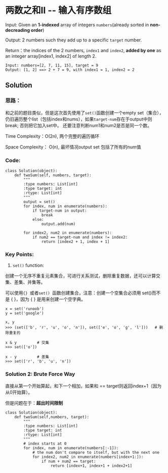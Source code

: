 # 两数之和II -- 输入有序数组

Input: Given an **1-indexed** array of integers ```numbers```(already sorted in **non-decreading order**)

Output: 2 numbers such they add up to a specific ```target``` number. 

Return：the indices of the 2 numbers, ```index1``` and ```index2```, **added by one** as an integer array[index1, index2] of length 2. 

```
Input: numbers=[2, 7, 11, 15], target = 9
Output: [1, 2] ==> 2 + 7 = 9, with index1 = 1, index2 = 2
```

## Solution

### 思路：
和之前的题目类似，但是这次首先使用了```set()```函数创建一个empty set（集合），仍旧遍历整个list（包括index和nums），如果```target-num```存在于output中则break; 否则把它加入set中。
还要注意判断num1和num2是否是同一个数。

Time Complexity：O(2n), 两个完整的遍历循环

Space Complexity： O(n), 最坏情况output set 包括了所有的num值


### Code: 
``` 
class Solution(object):
    def twoSum(self, numbers, target):
        """
        :type numbers: List[int]
        :type target: int
        :rtype: List[int]
        """
        output = set()
        for index, num in enumerate(numbers):
            if target-num in output:
                break
            else: 
                output.add(num)
        
        for index2, num2 in enumerate(numbers):
            if num2 == target-num and index != index2:
                return [index2 + 1, index + 1]
```

### Key Points: 
1. ```set()``` function: 

创建一个无序不重复元素集合，可进行关系测试，删除重复数据，还可以计算交集、差集、并集等。

可以使用```{} ```或者```set() ```函数创建集合，注意：创建一个空集合必须用 set()而不是 { }，因为 { } 是用来创建一个空字典。

```
x = set('runoob')
y = set('google')

x, y
>>> (set(['b', 'r', 'u', 'o', 'n']), set(['e', 'o', 'g', 'l']))   # 删除重复的

x & y         # 交集
>>> set(['o'])

x - y         # 差集
>>> set(['r', 'b', 'u', 'n'])
```

### Solution 2: Brute Force Way 

直接从第一个开始算起，和下一个相加，如果和 == target则返回index+1（因为从0开始算）。

但是问题在于：**超出时间限制** 

```
class Solution(object):
    def twoSum(self,numbers, target):
        """
        :type numbers: List[int]
        :type target: int
        :rtype: List[int]
        """
        # index starts at 0
        for index, num in enumerate(numbers[:-1]):
            # the num don't compare to itself, but with the next one
            for index2, num2 in enumerate(numbers[index+1:]):
                if num + num2 == target:
                    return [index+1, index+1 + index2+1]   
```











